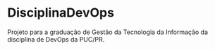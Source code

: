 # DisciplinaDevOps
Projeto para a graduação de Gestão da Tecnologia da Informação da disciplina de DevOps da PUC/PR.
